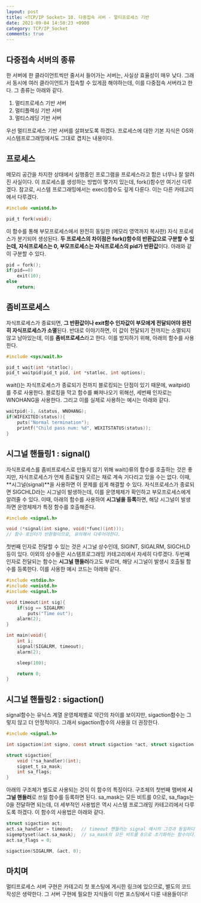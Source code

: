 ```yaml
---
layout: post
title: <TCP/IP Socket> 10. 다중접속 서버 - 멀티프로세스 기반
date: 2021-09-04 14:50:23 +0900
category: TCP/IP_Socket
comments: true
---
```


## 다중접속 서버의 종류

한 서버에 한 클라이언트씩만 줄서서 들어가는 서버는, 사실상 효율성이 매우 낮다. 그래서 동시에 여러 클라이언트가 접속할 수 있게끔 해야하는데, 이를 다중접속 서버라고 한다. 그 종류는 아래와 같다.

1. 멀티프로세스 기반 서버
2. 멀티플렉싱 기반 서버
3. 멀티스레딩 기반 서버

우선 멀티프로세스 기반 서버를 살펴보도록 하겠다. 프로세스에 대한 기본 지식은 OS와 시스템프로그래밍에서도 그대로 겹치는 내용이다.

## 프로세스

메모리 공간을 차지한 상태에서 실행중인 프로그램을 프로세스라고 함은 너무나 잘 알려진 사실이다. 이 프로세스를 생성하는 방법이 몇가지 있는데, fork()함수만 여기선 다루겠다. 참고로, 시스템 프로그래밍에서는 exec()함수도 깊게 다룬다. 이는 다른 카테고리에서 다루겠다.

```c
#include <unistd.h>

pid_t fork(void);
```

이 함수를 통해 부모프로세스에서 완전히 동일한 (메모리 영역까지 복사한) 자식 프로세스가 분기되어 생성된다. **두 프로세스의 차이점은 fork()함수의 반환값으로 구분할 수 있는데, 자식프로세스는 0, 부모프로세스는 자식프로세스의 pid가 반환값**이다. 아래와 같이 구분할 수 있다.

```c
pid = fork();
if(pid==0)
    exit(10);
else
    return;
```

## 좀비프로세스

자식프로세스가 종료되면, **그 반환값이나 exit함수 인자값이 부모에게 전달되어야 완전히 자식프로세스가 소멸**된다. 반대로 이야기하면, 이 값이 전달되기 전까지는 소멸되지 않고 남아있는데, 이를 **좀비프로세스**라고 한다. 이를 방지하기 위해, 아래의 함수를 사용한다.

```c
#include <sys/wait.h>

pid_t wait(int *statloc);
pid_t waitpid(pid_t pid, int *statloc, int options);
```

wait()는 자식프로세스가 종료되기 전까지 블로킹되는 단점이 있기 때문에, waitpid()를 주로 사용한다. 블로킹을 막고 함수를 빠져나오기 위해선, 세번째 인자로는 WNOHANG을 사용한다. 그리고 이를 실제로 사용하는 예시는 아래와 같다.

```c
waitpid(-1, &status, WNOHANG);
if(WIFEXITED(status)){
    puts("Normal termination");
    printf("Child pass num: %d", WEXITSTATUS(status));
}
```

## 시그널 핸들링1 : signal()

자식프로세스를 좀비프로세스로 만들지 않기 위해 wait()류의 함수를 호출하는 것은 좋지만, 자식프로세스가 언제 종료될지 모르는 채로 계속 기다리고 있을 수는 없다. 이때, **시그널(signal)**을 사용하면 이 문제를 쉽게 해결할 수 있다. 자식프로세스가 종료되면 SIGCHLD라는 시그널이 발생하는데, 이를 운영체제가 확인하고 부모프로세스에게 알려줄 수 있다. 이때, 아래의 함수를 사용하여 **시그널을 등록**하면, 해당 시그널이 발생하면 운영체제가 특정 함수를 호출해준다.

```c
#include <signal.h>

void (*signal(int signo, void(*func)(int)));
// 함수 포인터가 반환형이므로, 유의해서 다루어야한다.
```

첫번째 인자로 전달할 수 있는 것은 시그널 상수인데, SIGINT, SIGALRM, SIGCHLD 등이 있다. 이외의 상수들은 시스템프로그래밍 카테고리에서 자세히 다루겠다. 두번째 인자로 전달되는 함수는 **시그널 핸들러**라고도 부르며, 해당 시그널이 발생시 호출될 함수를 등록한다. 이를 사용한 예시 코드는 아래와 같다.

```c
#include <stdio.h>
#include <unistd.h>
#include <signal.h>

void timeout(int sig){
    if(sig == SIGALRM)
        puts("Time out");
    alarm(2);
}

int main(void){
    int i;
    signal(SIGALRM, timeout);
    alarm(2);

    sleep(100);

    return 0;
}
```

## 시그널 핸들링2 : sigaction()

signal함수는 유닉스 계열 운영체제별로 약간의 차이를 보이지만, sigaction함수는 그렇지 않고 더 안정적이다. 그래서 sigaction함수의 사용을 더 권장한다.

```c
#include <signal.h>

int sigaction(int signo, const struct sigaction *act, struct sigaction *oldact);

struct sigaction{
    void (*sa_handler)(int);
    sigset_t sa_mask;
    int sa_flags;
}
```

아래의 구조체가 별도로 사용되는 것이 이 함수의 특징이다. 구조체의 첫번째 맴버에 **시그널 핸들러**로 쓰일 함수를 등록하면 된다. sa_mask는 모든 비트를 0으로, sa_flags는 0을 전달하면 되는데, 더 세부적인 사용법은 역시 시스템 프로그래밍 카테고리에서 다루도록 하겠다. 이 함수의 사용법은 아래와 같다.

```c
struct sigaction act;
act.sa_handler = timeout;   // timeout 핸들러는 signal 예시의 그것과 동일하다.
sigemptyset(&act.sa_mask);  // sa_mask의 모든 비트를 0으로 초기화하는 함수이다.
act.sa_flags = 0;

sigaction(SIGALRM, &act, 0);
```

## 마치며

멀티프로세스 서버 구현은 카테고리 첫 포스팅에 게시한 링크에 있으므로, 별도의 코드 작성은 생략한다. 그 서버 구현에 필요한 지식들이 이번 포스팅에서 다룬 내용들이다!